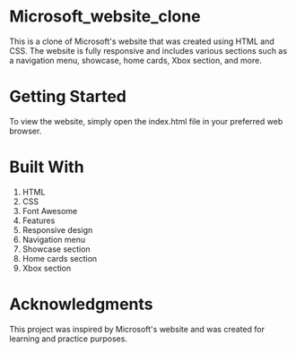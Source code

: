 # Microsoft_website_clone

This is a clone of Microsoft's website that was created using HTML and CSS. The website is fully responsive and includes various sections such as a navigation menu, showcase, home cards, Xbox section, and more.

# Getting Started

To view the website, simply open the index.html file in your preferred web browser.

# Built With

1. HTML
3. CSS
4. Font Awesome
5. Features
6. Responsive design
7. Navigation menu
8. Showcase section
9. Home cards section
10. Xbox section

 # Acknowledgments
 
This project was inspired by Microsoft's website and was created for learning and practice purposes.
